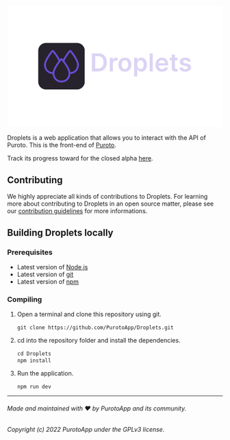 <p align="center">
  <img src=".github/media/Droplets.png" alt="Readme logo"/>
</p>

Droplets is a web application that allows you to interact with the API of Puroto. This is the front-end of [Puroto](https://puroto.net).

Track its progress toward for the closed alpha [here](https://github.com/PurotoApp/Droplets/milestone/1).

## Contributing

We highly appreciate all kinds of contributions to Droplets. For learning more about contributing to Droplets in an open source matter, please see our [contribution guidelines](https://github.com/PurotoApp/Droplets/blob/master/.github/CONTRIBUTING.md) for more informations.

## Building Droplets locally

### Prerequisites

- Latest version of [Node.js](https://nodejs.org/)
- Latest version of [git](https://git-scm.com/)
- Latest version of [npm](https://www.npmjs.com/)

### Compiling

1. Open a terminal and clone this repository using git.
   ```
   git clone https://github.com/PurotoApp/Droplets.git
   ```
2. cd into the repository folder and install the dependencies.
   ```
   cd Droplets
   npm install
   ```
3. Run the application.
   ```
   npm run dev
   ```

---

###### Made and maintained with ❤ by PurotoApp and its community.

###### Copyright (c) 2022 PurotoApp under the GPLv3 license.
